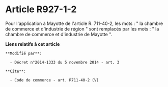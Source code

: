 # Article R927-1-2

Pour l'application à Mayotte de l'article R. 711-40-2, les mots : " la chambre de commerce et d'industrie de région " sont
remplacés par les mots : " la chambre de commerce et d'industrie de Mayotte ".

**Liens relatifs à cet article**

	**Modifié par**:

	  - Décret n°2014-1333 du 5 novembre 2014 - art. 3

	**Cite**:

	  - Code de commerce - art. R711-40-2 (V)
